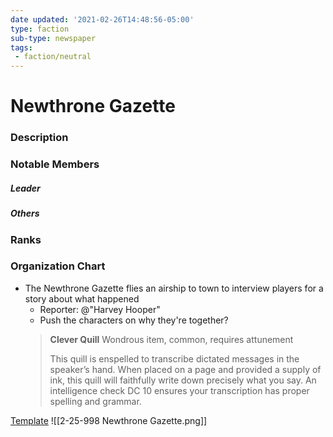 ```yaml
---
date updated: '2021-02-26T14:48:56-05:00'
type: faction
sub-type: newspaper
tags:
 - faction/neutral
---
```


# Newthrone Gazette

### Description


### Notable Members

##### Leader

##### Others


### Ranks


### Organization Chart


- The Newthrone Gazette flies an airship to town to interview players for a story about what happened
  - Reporter: @"Harvey Hooper"
  - Push the characters on why they're together?
  > **Clever Quill**
  > Wondrous item, common, requires attunement
  >
  > This quill is enspelled to transcribe dictated messages in the speaker’s hand. When placed on a page and provided a supply of ink, this quill will faithfully write down precisely what you say. An intelligence check DC 10 ensures your transcription has proper spelling and grammar.

[Template](https://docs.google.com/presentation/d/1SmUamquifdwGJrbngzziKecxoM3bI1Sn3n4izHw9fps/edit)
![[2-25-998 Newthrone Gazette.png]]